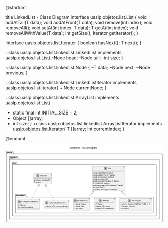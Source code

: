 @startuml

title LinkedList - Class Diagram
interface uaslp.objetos.list.List <T> {
void addAtTail(T data);
void addAtFront(T data);
void remove(int index);
void removeAll();
void setAt(int index, T data);
T getAt(int index);
void removeAllWithValue(T data);
int getSize();
Iterator <T> getIterator();
}

interface uaslp.objetos.list.Iterator<T> {
boolean hasNext();
T next();
}

+class uaslp.objetos.list.linkedlist.LinkedList <T> implements uaslp.objetos.list.List{
-Node head;
-Node tail;
-int size;
}

~class uaslp.objetos.list.linkedlist.Node <T>{
~T data;
~Node <T> next;
~Node <T> previous;
}

+class uaslp.objetos.list.linkedlist.LinkedListIterator <T> implements uaslp.objetos.list.Iterator{
~ Node <T> currentNode;
}

+class uaslp.objetos.list.linkedlist.ArrayList <T> implements uaslp.objetos.list.List{
- static final int INITIAL_SIZE = 2;
- Object []array;
- int size;
  }
  +class uaslp.objetos.list.linkedlist.ArrayListIterator <T> implements uaslp.objetos.list.Iterator{
  T []array;
  int currentIndex;
  }

@enduml

![img.png](img.png)